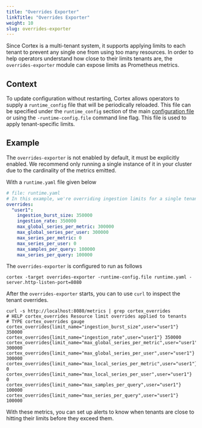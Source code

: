 ```yaml
---
title: "Overrides Exporter"
linkTitle: "Overrides Exporter"
weight: 10
slug: overrides-exporter
---
```


Since Cortex is a multi-tenant system, it supports applying limits to each tenant to prevent
any single one from using too many resources. In order to help operators understand how close
to their limits tenants are, the `overrides-exporter` module can expose limits as Prometheus metrics.

## Context

To update configuration without restarting, Cortex allows operators to supply a `runtime_config`
file that will be periodically reloaded. This file can be specified under the `runtime_config` section
of the main [configuration file](../configuration/arguments.md#runtime-configuration-file) or using the `-runtime-config.file`
command line flag. This file is used to apply tenant-specific limits.

## Example

The `overrides-exporter` is not enabled by default, it must be explicitly enabled. We recommend
only running a single instance of it in your cluster due to the cardinality of the metrics
emitted.

With a `runtime.yaml` file given below

<!-- prettier-ignore -->
[embedmd]:# (./overrides-exporter-runtime.yaml)
```yaml
# file: runtime.yaml
# In this example, we're overriding ingestion limits for a single tenant.
overrides:
  "user1":
    ingestion_burst_size: 350000
    ingestion_rate: 350000
    max_global_series_per_metric: 300000
    max_global_series_per_user: 300000
    max_series_per_metric: 0
    max_series_per_user: 0
    max_samples_per_query: 100000
    max_series_per_query: 100000
```

The `overrides-exporter` is configured to run as follows

```
cortex -target overrides-exporter -runtime-config.file runtime.yaml -server.http-listen-port=8080
```

After the `overrides-exporter` starts, you can to use `curl` to inspect the tenant overrides.

```text
curl -s http://localhost:8080/metrics | grep cortex_overrides
# HELP cortex_overrides Resource limit overrides applied to tenants
# TYPE cortex_overrides gauge
cortex_overrides{limit_name="ingestion_burst_size",user="user1"} 350000
cortex_overrides{limit_name="ingestion_rate",user="user1"} 350000
cortex_overrides{limit_name="max_global_series_per_metric",user="user1"} 300000
cortex_overrides{limit_name="max_global_series_per_user",user="user1"} 300000
cortex_overrides{limit_name="max_local_series_per_metric",user="user1"} 0
cortex_overrides{limit_name="max_local_series_per_user",user="user1"} 0
cortex_overrides{limit_name="max_samples_per_query",user="user1"} 100000
cortex_overrides{limit_name="max_series_per_query",user="user1"} 100000
```

With these metrics, you can set up alerts to know when tenants are close to hitting their limits
before they exceed them.
